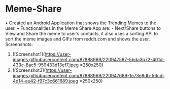 # Meme-Share
•	Created an Android Application that shows the Trending Memes to the user.
•	Functionalities in the Meme Share App are: - Next/Share buttons to View and Share the meme to user’s contacts, it also uses a sorting API to sort the meme images and GIFs from reddit.com and shows the user.
Screenshots:
1) ![Screenshot1](https://user-images.githubusercontent.com/87888969/220947587-5bda3b72-401d-433c-8ac5-959433d13ef7.jpeg =250x250)
2) ![Screenshot3](https://user-images.githubusercontent.com/87888969/220947689-1e73e8db-56cd-4d14-ae42-f97c3c661689.jpeg =250x250)

